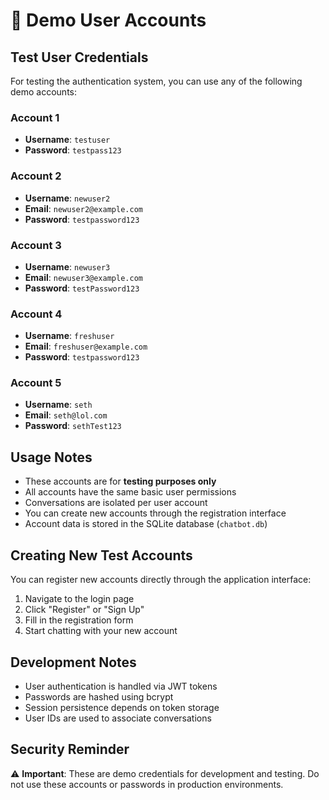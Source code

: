 # 👤 Demo User Accounts

## Test User Credentials

For testing the authentication system, you can use any of the following demo accounts:

### Account 1
- **Username**: `testuser`
- **Password**: `testpass123`

### Account 2
- **Username**: `newuser2`
- **Email**: `newuser2@example.com`
- **Password**: `testpassword123`

### Account 3
- **Username**: `newuser3`
- **Email**: `newuser3@example.com`
- **Password**: `testPassword123`

### Account 4
- **Username**: `freshuser`
- **Email**: `freshuser@example.com`
- **Password**: `testpassword123`

### Account 5
- **Username**: `seth`
- **Email**: `seth@lol.com`
- **Password**: `sethTest123`

## Usage Notes

- These accounts are for **testing purposes only**
- All accounts have the same basic user permissions
- Conversations are isolated per user account
- You can create new accounts through the registration interface
- Account data is stored in the SQLite database (`chatbot.db`)

## Creating New Test Accounts

You can register new accounts directly through the application interface:

1. Navigate to the login page
2. Click "Register" or "Sign Up"
3. Fill in the registration form
4. Start chatting with your new account

## Development Notes

- User authentication is handled via JWT tokens
- Passwords are hashed using bcrypt
- Session persistence depends on token storage
- User IDs are used to associate conversations

## Security Reminder

⚠️ **Important**: These are demo credentials for development and testing. Do not use these accounts or passwords in production environments.
